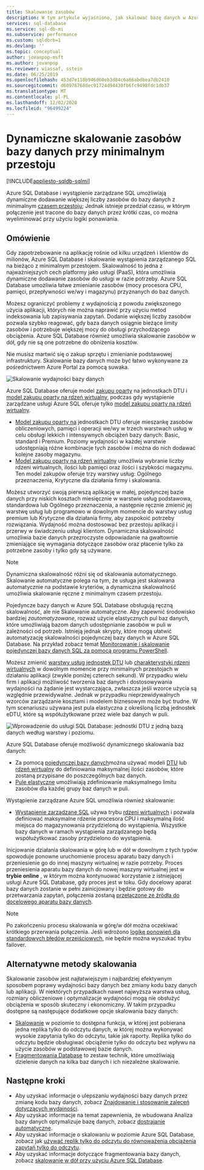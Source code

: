 ```yaml
---
title: Skalowanie zasobów
description: W tym artykule wyjaśniono, jak skalować bazę danych w Azure SQL Database i wystąpieniu zarządzanym SQL, dodając lub usuwając przydzielone zasoby.
services: sql-database
ms.service: sql-db-mi
ms.subservice: performance
ms.custom: sqldbrb=1
ms.devlang: ''
ms.topic: conceptual
author: jovanpop-msft
ms.author: jovanpop
ms.reviewer: wiassaf, sstein
ms.date: 06/25/2019
ms.openlocfilehash: 453d7e118b946d60eb3d84c6a66abdbea7db2410
ms.sourcegitcommit: d60976768dec91724d94430fb6fc9498fdc1db37
ms.translationtype: MT
ms.contentlocale: pl-PL
ms.lasthandoff: 12/02/2020
ms.locfileid: "96499224"
---
```

# <a name="dynamically-scale-database-resources-with-minimal-downtime"></a>Dynamiczne skalowanie zasobów bazy danych przy minimalnym przestoju
[!INCLUDE[appliesto-sqldb-sqlmi](../includes/appliesto-sqldb-sqlmi.md)]

Azure SQL Database i wystąpienie zarządzane SQL umożliwiają dynamiczne dodawanie większej liczby zasobów do bazy danych z minimalnym [czasem przestoju](https://azure.microsoft.com/support/legal/sla/sql-database); Jednak istnieje przedział czasu, w którym połączenie jest tracone do bazy danych przez krótki czas, co można wyeliminować przy użyciu logiki ponawiania.

## <a name="overview"></a>Omówienie

Gdy zapotrzebowanie na aplikację rośnie od kilku urządzeń i klientów do milionów, Azure SQL Database i skalowanie wystąpienia zarządzanego SQL na bieżąco z minimalnym przestojem. Skalowalność to jedna z najważniejszych cech platformy jako usługi (PaaS), która umożliwia dynamiczne dodawanie zasobów do usługi w razie potrzeby. Azure SQL Database umożliwia łatwe zmienianie zasobów (mocy procesora CPU, pamięci, przepływności we/wy i magazynu) przyznanych do baz danych.

Możesz ograniczyć problemy z wydajnością z powodu zwiększonego użycia aplikacji, których nie można naprawić przy użyciu metod indeksowania lub zapisywania zapytań. Dodanie większej liczby zasobów pozwala szybko reagować, gdy baza danych osiągnie bieżące limity zasobów i potrzebuje większej mocy do obsługi przychodzącego obciążenia. Azure SQL Database również umożliwia skalowanie zasobów w dół, gdy nie są one potrzebne do obniżenia kosztów.

Nie musisz martwić się o zakup sprzętu i zmienianie podstawowej infrastruktury. Skalowanie bazy danych może być łatwo wykonywane za pośrednictwem Azure Portal za pomocą suwaka.

![Skalowanie wydajności bazy danych](./media/scale-resources/scale-performance.svg)

Azure SQL Database oferuje model [zakupu oparty](service-tiers-dtu.md) na jednostkach DTU i [model zakupu oparty na rdzeń wirtualny](service-tiers-vcore.md), podczas gdy wystąpienie zarządzane usługi Azure SQL oferuje tylko [model zakupu oparty na rdzeń wirtualny](service-tiers-vcore.md). 

- [Model zakupu oparty na](service-tiers-dtu.md) jednostkach DTU oferuje mieszankę zasobów obliczeniowych, pamięci i operacji we/wy w trzech warstwach usług w celu obsługi lekkich i intensywnych obciążeń bazy danych: Basic, standard i Premium. Poziomy wydajności w każdej warstwie udostępniają różne kombinacje tych zasobów i można do nich dodawać kolejne zasoby magazynu.
- [Model zakupu oparty na rdzeń wirtualny](service-tiers-vcore.md) umożliwia wybranie liczby rdzeni wirtualnych, ilości lub pamięci oraz ilości i szybkości magazynu. Ten model zakupów oferuje trzy warstwy usług: Ogólnego przeznaczenia, Krytyczne dla działania firmy i skalowania.

Możesz utworzyć swoją pierwszą aplikację w małej, pojedynczej bazie danych przy niskich kosztach miesięcznie w warstwie usług podstawowa, standardowa lub Ogólnego przeznaczenia, a następnie ręcznie zmienić jej warstwę usług lub programowo w dowolnym momencie do warstwy usług premium lub Krytyczne dla działania firmy, aby zaspokoić potrzeby rozwiązania. Wydajność można dostosować bez przestoju aplikacji i przerwy w świadczeniu usługi klientom. Dynamiczna skalowalność umożliwia bazie danych przezroczyste odpowiadanie na gwałtownie zmieniające się wymagania dotyczące zasobów oraz płacenie tylko za potrzebne zasoby i tylko gdy są używane.

> [!NOTE]
> Dynamiczna skalowalność różni się od skalowania automatycznego. Skalowanie automatyczne polega na tym, że usługa jest skalowana automatycznie na podstawie kryteriów, a dynamiczna skalowalność umożliwia skalowanie ręczne z minimalnym czasem przestoju.

Pojedyncze bazy danych w Azure SQL Database obsługują ręczną skalowalność, ale nie Skalowanie automatyczne. Aby zapewnić środowisko bardziej *zautomatyzowane*, rozważ użycie elastycznych pul baz danych, które umożliwiają bazom danych udostępnianie zasobów w puli w zależności od potrzeb.
Istnieją jednak skrypty, które mogą ułatwić automatyzację skalowalności pojedynczej bazy danych w Azure SQL Database. Na przykład zobacz temat [Monitorowanie i skalowanie pojedynczej bazy danych SQL za pomocą programu PowerShell](scripts/monitor-and-scale-database-powershell.md).

Możesz zmienić [warstwy usług jednostek DTU](service-tiers-dtu.md) lub [charakterystyki rdzeni wirtualnych](resource-limits-vcore-single-databases.md) w dowolnym momencie przy minimalnych przestojach w działaniu aplikacji (zwykle poniżej czterech sekund). W przypadku wielu firm i aplikacji możliwość tworzenia baz danych i dostosowywania wydajności na żądanie jest wystarczająca, zwłaszcza jeśli wzorce użycia są względnie przewidywalne. Jednak w przypadku nieprzewidywalnych wzorców zarządzanie kosztami i modelem biznesowym może być trudne. W tym scenariuszu używana jest pula elastyczna z określoną liczbą jednostek eDTU, które są współużytkowane przez wiele baz danych w puli.

![Wprowadzenie do usługi SQL Database: jednostki DTU z jedną bazą danych według warstwy i poziomu.](./media/scale-resources/single_db_dtus.png)

Azure SQL Database oferuje możliwość dynamicznego skalowania baz danych:

- Za pomocą [pojedynczej bazy danych](single-database-scale.md)można używać modeli [DTU](resource-limits-dtu-single-databases.md) lub [rdzeń wirtualny](resource-limits-vcore-single-databases.md) do definiowania maksymalnej ilości zasobów, które zostaną przypisane do poszczególnych baz danych.
- [Pule elastyczne](elastic-pool-scale.md) umożliwiają zdefiniowanie maksymalnego limitu zasobów dla każdej grupy baz danych w puli.

Wystąpienie zarządzane Azure SQL umożliwia również skalowanie: 

- [Wystąpienie zarządzane SQL](../managed-instance/sql-managed-instance-paas-overview.md) używa trybu [rdzeni wirtualnych](../managed-instance/sql-managed-instance-paas-overview.md#vcore-based-purchasing-model) i pozwala definiować maksymalne rdzenie procesora CPU i maksymalną ilość miejsca do magazynowania przydzieloną do wystąpienia. Wszystkie bazy danych w ramach wystąpienia zarządzanego będą współużytkować zasoby przydzielono do wystąpienia.

Inicjowanie działania skalowania w górę lub w dół w dowolnym z tych typów spowoduje ponowne uruchomienie procesu aparatu bazy danych i przeniesienie go do innej maszyny wirtualnej w razie potrzeby. Proces przeniesienia aparatu bazy danych do nowej maszyny wirtualnej jest w **trybie online** , w którym można kontynuować korzystanie z istniejącej usługi Azure SQL Database, gdy proces jest w toku. Gdy docelowy aparat bazy danych zostanie w pełni zainicjowany i będzie gotowy do przetwarzania zapytań, połączenia zostaną [przełączone ze źródła do docelowego aparatu bazy danych](single-database-scale.md#impact).

> [!NOTE]
> Po zakończeniu procesu skalowania w górę/w dół można oczekiwać krótkiego przerwania połączenia. Jeśli wdrożono [logikę ponowień dla standardowych błędów przejściowych](troubleshoot-common-connectivity-issues.md#retry-logic-for-transient-errors), nie będzie można wyszukać trybu failover.

## <a name="alternative-scale-methods"></a>Alternatywne metody skalowania

Skalowanie zasobów jest najłatwiejszym i najbardziej efektywnym sposobem poprawy wydajności bazy danych bez zmiany kodu bazy danych lub aplikacji. W niektórych przypadkach nawet najwyższa warstwa usług, rozmiary obliczeniowe i optymalizacje wydajności mogą nie obsłużyć obciążenia w sposób skuteczny i ekonomiczny. W takim przypadku dostępne są następujące dodatkowe opcje skalowania bazy danych:

- [Skalowanie](read-scale-out.md) w poziomie to dostępna funkcja, w której jest pobierana jedna replika tylko do odczytu danych, w której można wykonywać wysokie zapytania tylko do odczytu, takie jak raporty. Replika tylko do odczytu będzie obsługiwać obciążenie tylko do odczytu bez wpływu na użycie zasobów w podstawowej bazie danych.
- [Fragmentowania Database](elastic-scale-introduction.md) to zestaw technik, które umożliwiają dzielenie danych na kilka baz danych i ich niezależne skalowanie.

## <a name="next-steps"></a>Następne kroki

- Aby uzyskać informacje o ulepszaniu wydajności bazy danych przez zmianę kodu bazy danych, zobacz [Znajdowanie i stosowanie zaleceń dotyczących wydajności](database-advisor-find-recommendations-portal.md).
- Aby uzyskać informacje na temat zapewnienia, że wbudowana Analiza bazy danych optymalizuje bazę danych, zobacz [dostrajanie automatyczne](automatic-tuning-overview.md).
- Aby uzyskać informacje o skalowaniu w poziomie Azure SQL Database, zobacz jak [używać replik tylko do odczytu do równoważenia obciążenia zapytań tylko do odczytu](read-scale-out.md).
- Aby uzyskać informacje dotyczące fragmentowania bazy danych, zobacz [skalowanie w dół przy użyciu Azure SQL Database](elastic-scale-introduction.md).
